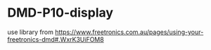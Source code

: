 # DMD-P10-display
use library from https://www.freetronics.com.au/pages/using-your-freetronics-dmd#.WxrK3UiFOM8
